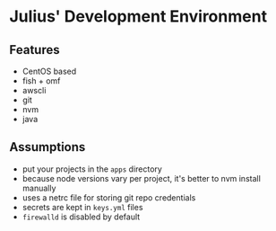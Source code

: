 # Julius' Development Environment

## Features
- CentOS based
- fish + omf
- awscli
- git
- nvm
- java


## Assumptions
- put your projects in the `apps` directory
- because node versions vary per project, it's better to nvm install manually
- uses a netrc file for storing git repo credentials
- secrets are kept in `keys.yml` files
- `firewalld` is disabled by default

